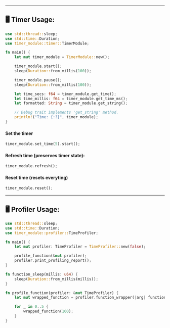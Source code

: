 ___
## 🖥️ Timer Usage:
```rust
use std::thread::sleep;
use std::time::Duration;
use timer_module::timer::TimerModule;

fn main() {
    let mut timer_module = TimerModule::new();

    timer_module.start();
    sleep(Duration::from_millis(100));

    timer_module.pause();
    sleep(Duration::from_millis(100));

    let time_secs: f64 = timer_module.get_time();
    let time_millis: f64 = timer_module.get_time_ms();
    let formatted: String = timer_module.get_string();

    // Debug trait implements 'get_string' method.
    println!("Time: {:?}", timer_module);
}
```

#### Set the timer
```rust
timer_module.set_time(5).start();
```

#### Refresh time (preserves timer state):
```rust
timer_module.refresh();
```

#### Reset time (resets everyting)
```rust
timer_module.reset();
```

___
## 🖥️ Profiler Usage:
```rust
use std::thread::sleep;
use std::time::Duration;
use timer_module::profiler::TimeProfiler;

fn main() {
    let mut profiler: TimeProfiler = TimeProfiler::new(false);

    profile_function(&mut profiler);
    profiler.print_profiling_report();
}

fn function_sleep(millis: u64) {
    sleep(Duration::from_millis(millis));
}

fn profile_function(profiler: &mut TimeProfiler) {
    let mut wrapped_function = profiler.function_wrapper(|arg| function_sleep(arg));

    for _ in 0..5 {
        wrapped_function(100);
    }
}
```
